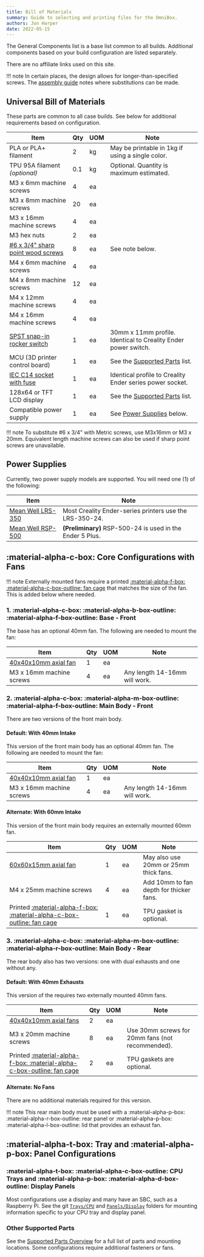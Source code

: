 ```yaml
---
title: Bill of Materials
summary: Guide to selecting and printing files for the OmniBox.
authors: Jon Harper
date: 2022-05-15
---
```


The General Components list is a base list common to all builds. Additional components based on your build configuration are listed separately.

There are no affiliate links used on this site.

!!! note
    In certain places, the design allows for longer-than-specified screws. The [assembly guide](assembly/index.md) notes where substitutions can be made.

## Universal Bill of Materials

These parts are common to all case builds. See below for additional requirements based on configuration.

| Item                                   | Qty | UOM | Note                                                     |
|----------------------------------------|-----|-----|----------------------------------------------------------|
| PLA or PLA+ filament                   | 2   | kg  | May be printable in 1kg if using a single color.         |
| TPU 95A filament *(optional)*          | 0.1 | kg  | Optional. Quantity is maximum estimated.                 |
| M3 x 6mm machine screws                | 4   | ea  |                                                          |
| M3 x 8mm machine screws                | 20  | ea  |                                                          |
| M3 x 16mm machine screws               | 4   | ea  |                                                          |
| M3 hex nuts                            | 2   | ea  |                                                          |
| [#6 x 3/4" sharp point wood screws][1] | 8   | ea  | See note below.                                          |
| M4 x 6mm machine screws                | 4   | ea  |                                                          |
| M4 x 8mm machine screws                | 12  | ea  |                                                          |
| M4 x 12mm machine screws               | 4   | ea  |                                                          |
| M4 x 16mm machine screws               | 4   | ea  |                                                          |
| [SPST snap-in rocker switch][2]        | 1   | ea  | 30mm x 11mm profile. Identical to Creality Ender power switch. |
| MCU (3D printer control board)         | 1   | ea  | See the [Supported Parts][8] list.                       |
| [IEC C14 socket with fuse][3]          | 1   | ea  | Identical profile to Creality Ender series power socket. |
| 128x64 or TFT LCD display              | 1   | ea  | See the [Supported Parts][8] list.                       |
| Compatible power supply                | 1   | ea  | See [Power Supplies](#power-supplies) below.             |

!!! note
    To substitute #6 x 3/4" with Metric screws, use M3x16mm or M3 x 20mm. Equivalent length machine screws can also be used if sharp point screws are unavailable.

## Power Supplies

Currently, two power supply models are supported. You will need one (1) of the following:

| Item                              | Note                                                     |
|-----------------------------------|----------------------------------------------------------|
| [Mean Well LRS-350][4]            | Most Creality Ender-series printers use the LRS-350-24.  |
| [Mean Well RSP-500][5]            | **(Preliminary)** RSP-500-24 is used in the Ender 5 Plus.  |

## :material-alpha-c-box: Core Configurations with Fans

!!! note 
    Externally mounted fans require a printed [:material-alpha-f-box: :material-alpha-c-box-outline: fan cage][11] that matches the size of the fan. This is added below where needed.

### 1. :material-alpha-c-box: :material-alpha-b-box-outline: :material-alpha-f-box-outline: Base - Front

The base has an optional 40mm fan. The following are needed to mount the fan:

| Item                              | Qty | UOM | Note                                                     |
|-----------------------------------|-----|-----|----------------------------------------------------------|
| [40x40x10mm axial fan][6]         | 1   | ea  |                                                          |
| M3 x 16mm machine screws          | 4   | ea	| Any length 14-16mm will work.                            |

### 2. :material-alpha-c-box: :material-alpha-m-box-outline: :material-alpha-f-box-outline: Main Body - Front

There are two versions of the front main body.

#### Default: With 40mm Intake

This version of the front main body has an optional 40mm fan. The following are needed to mount the fan:

| Item                              | Qty | UOM | Note                                                     |
|-----------------------------------|-----|-----|----------------------------------------------------------|
| [40x40x10mm axial fan][6]         | 1   | ea  |                                                          |
| M3 x 16mm machine screws          | 4   | ea	| Any length 14-16mm will work.                            |

#### Alternate: With 60mm Intake

This version of the front main body requires an externally mounted 60mm fan.

| Item                              | Qty | UOM | Note                                                     |
|-----------------------------------|-----|-----|----------------------------------------------------------|
| [60x60x15mm axial fan][7]         | 1   | ea  | May also use 20mm or 25mm thick fans.                    |
| M4 x 25mm machine screws          | 4   | ea  | Add 10mm to fan depth for thicker fans.                  |
| Printed [:material-alpha-f-box: :material-alpha-c-box-outline: fan cage][11]            | 1   | ea  | TPU gasket is optional.                                  |

### 3. :material-alpha-c-box: :material-alpha-m-box-outline: :material-alpha-r-box-outline: Main Body - Rear

The rear body also has two versions: one with dual exhausts and one without any.

#### Default: With 40mm Exhausts

This version of the requires two externally mounted 40mm fans.

| Item                              | Qty | UOM | Note                                                     |
|-----------------------------------|-----|-----|----------------------------------------------------------|
| [40x40x10mm axial fans][6]        | 2   | ea  |                                                          |
| M3 x 20mm machine screws          | 8   | ea	| Use 30mm screws for 20mm fans (not recommended).         |
| Printed [:material-alpha-f-box: :material-alpha-c-box-outline: fan cage][11]            | 2   | ea  | TPU gaskets are optional.                                |

#### Alternate: No Fans

There are no additional materials required for this version. 

!!! note
    This rear main body must be used with a :material-alpha-p-box: :material-alpha-r-box-outline: rear panel or :material-alpha-p-box: :material-alpha-l-box-outline: lid that provides an exhaust fan.

## :material-alpha-t-box: Tray and :material-alpha-p-box: Panel Configurations

### :material-alpha-t-box: :material-alpha-c-box-outline: CPU Trays and :material-alpha-p-box: :material-alpha-d-box-outline: Display Panels

Most configurations use a display and many have an SBC, such as a Raspberry Pi. See the git [`Trays/CPU`][9] and [`Panels/Display`][10] folders for mounting information specific to your CPU tray and display panel.

### Other Supported Parts

See the [Supported Parts Overview][8] for a full list of parts and mounting locations. Some configurations require additional fasteners or fans.

[1]: https://www.amazon.com/gp/product/B08LV4D8SB
[2]: https://www.amazon.com/gp/product/B07QQ22DTB
[3]: https://www.amazon.com/gp/product/B081ZFHRGW
[4]: https://www.meanwell.com/webapp/product/search.aspx?prod=LRS-350
[5]: https://www.meanwell.com/webapp/product/search.aspx?prod=RSP-500
[6]: https://www.amazon.com/dp/B08R9L9YR2
[7]: https://www.amazon.com/Wathai-Exhaust-Cooler-Brushless-Cooling/dp/B07Q2JRYZR
[8]: support/index.md
[9]: https://github.com/jon-harper/OmniBox/tree/main/Trays/CPU
[10]: https://github.com/jon-harper/OmniBox/tree/main/Panels/Display
[11]: https://github.com/jon-harper/OmniBox/Fan%20Cages